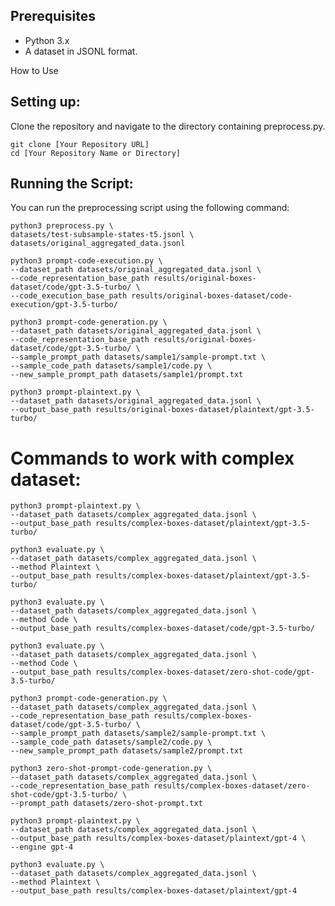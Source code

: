 ## Prerequisites
- Python 3.x
- A dataset in JSONL format.

How to Use

## Setting up:
Clone the repository and navigate to the directory containing preprocess.py.

```shell
git clone [Your Repository URL]
cd [Your Repository Name or Directory]
```

## Running the Script:

You can run the preprocessing script using the following command:


```shell
python3 preprocess.py \
datasets/test-subsample-states-t5.jsonl \
datasets/original_aggregated_data.jsonl
```



```shell
python3 prompt-code-execution.py \
--dataset_path datasets/original_aggregated_data.jsonl \
--code_representation_base_path results/original-boxes-dataset/code/gpt-3.5-turbo/ \
--code_execution_base_path results/original-boxes-dataset/code-execution/gpt-3.5-turbo/
```

```shell
python3 prompt-code-generation.py \
--dataset_path datasets/original_aggregated_data.jsonl \
--code_representation_base_path results/original-boxes-dataset/code/gpt-3.5-turbo/ \
--sample_prompt_path datasets/sample1/sample-prompt.txt \
--sample_code_path datasets/sample1/code.py \
--new_sample_prompt_path datasets/sample1/prompt.txt
```


```shell
python3 prompt-plaintext.py \
--dataset_path datasets/original_aggregated_data.jsonl \
--output_base_path results/original-boxes-dataset/plaintext/gpt-3.5-turbo/
```

# Commands to work with complex dataset:

```shell
python3 prompt-plaintext.py \
--dataset_path datasets/complex_aggregated_data.jsonl \
--output_base_path results/complex-boxes-dataset/plaintext/gpt-3.5-turbo/
```


```shell
python3 evaluate.py \
--dataset_path datasets/complex_aggregated_data.jsonl \
--method Plaintext \
--output_base_path results/complex-boxes-dataset/plaintext/gpt-3.5-turbo/
```


```shell
python3 evaluate.py \
--dataset_path datasets/complex_aggregated_data.jsonl \
--method Code \
--output_base_path results/complex-boxes-dataset/code/gpt-3.5-turbo/
```

```shell
python3 evaluate.py \
--dataset_path datasets/complex_aggregated_data.jsonl \
--method Code \
--output_base_path results/complex-boxes-dataset/zero-shot-code/gpt-3.5-turbo/
```


```shell
python3 prompt-code-generation.py \
--dataset_path datasets/complex_aggregated_data.jsonl \
--code_representation_base_path results/complex-boxes-dataset/code/gpt-3.5-turbo/ \
--sample_prompt_path datasets/sample2/sample-prompt.txt \
--sample_code_path datasets/sample2/code.py \
--new_sample_prompt_path datasets/sample2/prompt.txt
```

```shell
python3 zero-shot-prompt-code-generation.py \
--dataset_path datasets/complex_aggregated_data.jsonl \
--code_representation_base_path results/complex-boxes-dataset/zero-shot-code/gpt-3.5-turbo/ \
--prompt_path datasets/zero-shot-prompt.txt
```


```shell
python3 prompt-plaintext.py \
--dataset_path datasets/complex_aggregated_data.jsonl \
--output_base_path results/complex-boxes-dataset/plaintext/gpt-4 \
--engine gpt-4
```

```shell
python3 evaluate.py \
--dataset_path datasets/complex_aggregated_data.jsonl \
--method Plaintext \
--output_base_path results/complex-boxes-dataset/plaintext/gpt-4
```
